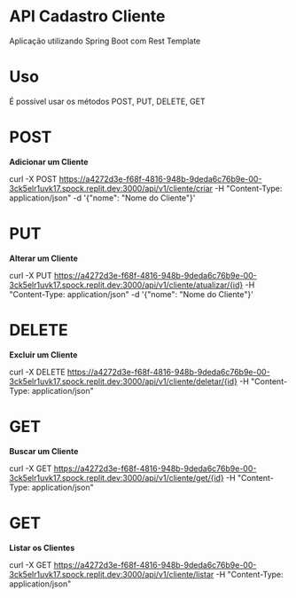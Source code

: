 # API Cadastro Cliente

Aplicação utilizando Spring Boot com Rest Template

# Uso

É possível usar os métodos POST, PUT, DELETE, GET

# POST
__Adicionar um Cliente__

curl -X POST https://a4272d3e-f68f-4816-948b-9deda6c76b9e-00-3ck5elr1uvk17.spock.replit.dev:3000/api/v1/cliente/criar -H "Content-Type: application/json" -d '{"nome": "Nome do Cliente"}'

# PUT
__Alterar um Cliente__

curl -X PUT https://a4272d3e-f68f-4816-948b-9deda6c76b9e-00-3ck5elr1uvk17.spock.replit.dev:3000/api/v1/cliente/atualizar/{id} -H "Content-Type: application/json" -d '{"nome": "Nome do Cliente"}'

# DELETE
__Excluir um Cliente__

curl -X DELETE https://a4272d3e-f68f-4816-948b-9deda6c76b9e-00-3ck5elr1uvk17.spock.replit.dev:3000/api/v1/cliente/deletar/{id} -H "Content-Type: application/json"

# GET
__Buscar um Cliente__

curl -X GET https://a4272d3e-f68f-4816-948b-9deda6c76b9e-00-3ck5elr1uvk17.spock.replit.dev:3000/api/v1/cliente/get/{id} -H "Content-Type: application/json"

# GET
__Listar os Clientes__

curl -X GET https://a4272d3e-f68f-4816-948b-9deda6c76b9e-00-3ck5elr1uvk17.spock.replit.dev:3000/api/v1/cliente/listar -H "Content-Type: application/json"



